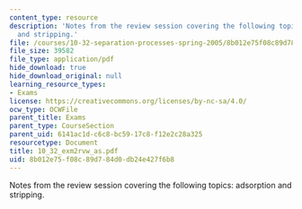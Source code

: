 ```yaml
---
content_type: resource
description: 'Notes from the review session covering the following topics: adsorption
  and stripping.'
file: /courses/10-32-separation-processes-spring-2005/8b012e75f08c89d784d0db24e427f6b8_10_32_exm2rvw_as.pdf
file_size: 39582
file_type: application/pdf
hide_download: true
hide_download_original: null
learning_resource_types:
- Exams
license: https://creativecommons.org/licenses/by-nc-sa/4.0/
ocw_type: OCWFile
parent_title: Exams
parent_type: CourseSection
parent_uid: 6141ac1d-c6c8-bc59-17c8-f12e2c28a325
resourcetype: Document
title: 10_32_exm2rvw_as.pdf
uid: 8b012e75-f08c-89d7-84d0-db24e427f6b8
---
```

Notes from the review session covering the following topics: adsorption and stripping.